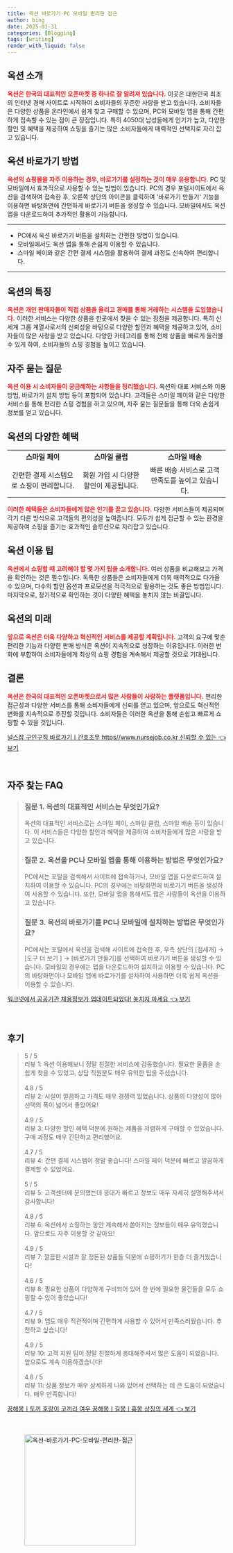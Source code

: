 ```yaml
---
title: 옥션 바로가기 PC 모바일 편리한 접근
author: bing
date: 2025-01-31
categories: [Blogging]
tags: [writing]
render_with_liquid: false
---
```



<h2 id='옥션_소개'>옥션 소개</h2>

<p><b><span style="color: #ee2323;">옥션은 한국의 대표적인 오픈마켓 중 하나로 잘 알려져 있습니다.</span></b> 이곳은 대한민국 최초의 인터넷 경매 사이트로 시작하여 소비자들의 꾸준한 사랑을 받고 있습니다. 소비자들은 다양한 상품을 온라인에서 쉽게 찾고 구매할 수 있으며, PC와 모바일 앱을 통해 간편하게 접속할 수 있는 점이 큰 장점입니다. 특히 4050대 남성들에게 인기가 높고, 다양한 할인 및 혜택을 제공하여 쇼핑을 즐기는 많은 소비자들에게 매력적인 선택지로 자리 잡고 있습니다.</p>

<h2 id='옥션_바로가기_방법'>옥션 바로가기 방법</h2>

<p><b><span style="color: #ee2323;">옥션의 쇼핑몰을 자주 이용하는 경우, 바로가기를 설정하는 것이 매우 유용합니다.</span></b> PC 및 모바일에서 효과적으로 사용할 수 있는 방법이 있습니다. PC의 경우 포털사이트에서 옥션을 검색하여 접속한 후, 오른쪽 상단의 아이콘을 클릭하여 '바로가기 만들기' 기능을 이용하면 바탕화면에 간편하게 바로가기 버튼을 생성할 수 있습니다. 모바일에서도 옥션 앱을 다운로드하여 추가적인 활용이 가능합니다.</p>

<hr />

<ul>
    <li>PC에서 옥션 바로가기 버튼을 설치하는 간편한 방법이 있습니다.</li>
    <li>모바일에서도 옥션 앱을 통해 손쉽게 이용할 수 있습니다.</li>
    <li>스마일 페이와 같은 간편 결제 시스템을 활용하여 결제 과정도 신속하여 편리합니다.</li>
</ul>

<hr />

<h2 id='옥션의_특징'>옥션의 특징</h2>

<p><b><span style="color: #ee2323;">옥션은 개인 판매자들이 직접 상품을 올리고 경매를 통해 거래하는 시스템을 도입했습니다.</span></b> 이러한 서비스는 다양한 상품을 한곳에서 찾을 수 있는 장점을 제공합니다. 특히 신세계 그룹 계열사로서의 신뢰성을 바탕으로 다양한 할인과 혜택을 제공하고 있어, 소비자들이 많은 사랑을 받고 있습니다. 다양한 카테고리를 통해 전체 상품을 빠르게 둘러볼 수 있게 하여, 소비자들의 쇼핑 경험을 높이고 있습니다.</p>

<h2 id='자주_묻는_질문'>자주 묻는 질문</h2>

<p><b><span style="color: #ee2323;">옥션 이용 시 소비자들이 궁금해하는 사항들을 정리했습니다.</span></b> 옥션의 대표 서비스와 이용 방법, 바로가기 설치 방법 등이 포함되어 있습니다. 고객들은 스마일 페이와 같은 다양한 서비스를 통해 편리한 쇼핑 경험을 하고 있으며, 자주 묻는 질문들을 통해 더욱 손쉽게 정보를 얻고 있습니다.</p>

<h2 id='옥션_혜택'>옥션의 다양한 혜택</h2>

<table>
    <tr>
        <td style="text-align: center; height: 17px;"><b>스마일 페이</b></td>
        <td style="text-align: center; height: 17px;"><b>스마일 클럽</b></td>
        <td style="text-align: center; height: 17px;"><b>스마일 배송</b></td>
    </tr>
    <tr>
        <td style="text-align: center; height: 17px;">간편한 결제 시스템으로 쇼핑이 편리합니다.</td>
        <td style="text-align: center; height: 17px;">회원 가입 시 다양한 할인이 제공됩니다.</td>
        <td style="text-align: center; height: 17px;">빠른 배송 서비스로 고객 만족도를 높이고 있습니다.</td>
    </tr>
</table>

<p><b><span style="color: #ee2323;">이러한 혜택들은 소비자들에게 많은 인기를 끌고 있습니다.</span></b> 다양한 서비스들이 제공되며 각기 다른 방식으로 고객들의 편의성을 높여줍니다. 모두가 쉽게 접근할 수 있는 환경을 제공하여 쇼핑을 즐기는 효과적인 솔루션으로 자리잡고 있습니다.</p>

<h2 id='옥션_이용_팁'>옥션 이용 팁</h2>

<p><b><span style="color: #ee2323;">옥션에서 쇼핑할 때 고려해야 할 몇 가지 팁을 소개합니다.</span></b> 여러 상품을 비교해보고 가격을 확인하는 것은 필수입니다. 독특한 상품들은 소비자들에게 더욱 매력적으로 다가올 수 있으며, 다수의 할인 옵션과 프로모션을 적극적으로 활용하는 것도 좋은 방법입니다. 마지막으로, 정기적으로 확인하는 것이 다양한 혜택을 놓치지 않는 비결입니다.</p>

<h2 id='옥션_미래'>옥션의 미래</h2>

<p><b><span style="color: #ee2323;">앞으로 옥션은 더욱 다양하고 혁신적인 서비스를 제공할 계획입니다.</span></b> 고객의 요구에 맞춘 편리한 기능과 다양한 판매 방식은 옥션이 지속적으로 성장하는 이유입니다. 이러한 변화에 부합하여 소비자들에게 최상의 쇼핑 경험을 계속해서 제공할 것으로 기대됩니다.</p>

<h2 id='결론'>결론</h2>

<p><b><span style="color: #ee2323;">옥션은 한국의 대표적인 오픈마켓으로서 많은 사람들이 사랑하는 플랫폼입니다.</span></b> 편리한 접근성과 다양한 서비스를 통해 소비자들에게 신뢰를 얻고 있으며, 앞으로도 혁신적인 변화를 지속적으로 추진할 것입니다. 소비자들은 이러한 옥션을 통해 손쉽고 빠르게 쇼핑할 수 있을 것입니다.</p>


<p><a class="click-button" title="널스잡 구인구직 바로가기ㅣ간호조무 https//www.nursejob.co.kr 신뢰할 수 있는" href="https://aptwhite.github.io/posts/%EB%84%90%EC%8A%A4%EC%9E%A1-%EA%B5%AC%EC%9D%B8%EA%B5%AC%EC%A7%81-%EB%B0%94%EB%A1%9C%EA%B0%80%EA%B8%B0%E3%85%A3%EA%B0%84%ED%98%B8%EC%A1%B0%EB%AC%B4-httpswww.nursejob.co.kr-%EC%8B%A0%EB%A2%B0%ED%95%A0-%EC%88%98-%EC%9E%88%EB%8A%94/" rel="dofollow">널스잡 구인구직 바로가기ㅣ간호조무 https//www.nursejob.co.kr 신뢰할 수 있는 👈 보기</a></p><br>
<h2 id='자주_찾는_FAQ'>자주 찾는 FAQ</h2>
<div itemscope="" itemtype="https://schema.org/FAQPage"> 
<blockquote> 
<div itemscope="" itemprop="mainEntity" itemtype="https://schema.org/Question"> 
<h3 itemprop="name">질문 1. 옥션의 대표적인 서비스는 무엇인가요?</h3> 
<div itemscope="" itemprop="acceptedAnswer" itemtype="https://schema.org/Answer"> 
<span itemprop="text"> 
<p>옥션의 대표적인 서비스로는 스마일 페이, 스마일 클럽, 스마일 배송 등이 있습니다. 이 서비스들은 다양한 할인과 혜택을 제공하여 소비자들에게 많은 사랑을 받고 있습니다.</p> 
</span> 
</div> 
</div> 
<div itemscope="" itemprop="mainEntity" itemtype="https://schema.org/Question"> 
<h3 itemprop="name">질문 2. 옥션을 PC나 모바일 앱을 통해 이용하는 방법은 무엇인가요?</h3> 
<div itemscope="" itemprop="acceptedAnswer" itemtype="https://schema.org/Answer"> 
<span itemprop="text"> 
<p>PC에서는 포탈을 검색해서 사이트에 접속하거나, 모바일 앱을 다운로드하여 설치하여 이용할 수 있습니다. PC의 경우에는 바탕화면에 바로가기 버튼을 생성하여 사용할 수 있습니다. 또한, 모바일 앱을 통해서도 많은 사람들이 옥션을 이용하고 있습니다.</p> 
</span> 
</div> 
</div> 
<div itemscope="" itemprop="mainEntity" itemtype="https://schema.org/Question"> 
<h3 itemprop="name">질문 3. 옥션의 바로가기를 PC나 모바일에 설치하는 방법은 무엇인가요?</h3> 
<div itemscope="" itemprop="acceptedAnswer" itemtype="https://schema.org/Answer"> 
<span itemprop="text"> 
<p>PC에서는 포탈에서 옥션을 검색해 사이트에 접속한 후, 우측 상단의 [점세개] → [도구 더 보기 ] → [바로가기 만들기]를 선택하여 바로가기 버튼을 생성할 수 있습니다. 모바일의 경우에는 앱을 다운로드하여 설치하고 이용할 수 있습니다. PC의 바탕화면이나 모바일 앱에 바로가기를 설치하여 사용하면 더욱 쉽게 옥션을 이용할 수 있습니다.</p> 
</span> 
</div> 
</div> 
</blockquote> 
</div>
<p><a class="click-button" title="워크넷에서 공공기관 채용정보가 업데이트되었다! 놓치지 마세요" href="https://aptwhite.github.io/posts/%EC%9B%8C%ED%81%AC%EB%84%B7%EC%97%90%EC%84%9C-%EA%B3%B5%EA%B3%B5%EA%B8%B0%EA%B4%80-%EC%B1%84%EC%9A%A9%EC%A0%95%EB%B3%B4%EA%B0%80-%EC%97%85%EB%8D%B0%EC%9D%B4%ED%8A%B8%EB%90%98%EC%97%88%EB%8B%A4!-%EB%86%93%EC%B9%98%EC%A7%80-%EB%A7%88%EC%84%B8%EC%9A%94/" rel="dofollow">워크넷에서 공공기관 채용정보가 업데이트되었다! 놓치지 마세요 👈 보기</a></p><br>
<h2 id='후기'>후기</h2>
<div itemscope itemtype="https://schema.org/Product">
  <blockquote>
  <div itemprop="review" itemscope itemtype="https://schema.org/Review">
      <div itemprop="reviewRating" itemscope itemtype="https://schema.org/Rating"> <span itemprop="ratingValue">5</span> / <span itemprop="bestRating">5</span> </div>
      <span itemprop="reviewBody">리뷰 1: 옥션 이용해보니 정말 친절한 서비스에 감동했습니다. 필요한 물품을 손쉽게 찾을 수 있었고, 상담 직원분도 매우 유익한 팁을 주셨습니다.</span>
  </div>
  <br>
  <div itemprop="review" itemscope itemtype="https://schema.org/Review">
      <div itemprop="reviewRating" itemscope itemtype="https://schema.org/Rating"> <span itemprop="ratingValue">4.8</span> / <span itemprop="bestRating">5</span> </div>
      <span itemprop="reviewBody">리뷰 2: 시설이 깔끔하고 가격도 매우 경쟁력 있었습니다. 상품의 다양성이 많아 선택의 폭이 넓어서 좋았어요!</span>
  </div>
  <br>
  <div itemprop="review" itemscope itemtype="https://schema.org/Review">
      <div itemprop="reviewRating" itemscope itemtype="https://schema.org/Rating"> <span itemprop="ratingValue">4.9</span> / <span itemprop="bestRating">5</span> </div>
      <span itemprop="reviewBody">리뷰 3: 다양한 할인 혜택 덕분에 원하는 제품을 저렴하게 구매할 수 있었습니다. 구매 과정도 매우 간단하고 편리했어요.</span>
  </div>
  <br>
  <div itemprop="review" itemscope itemtype="https://schema.org/Review">
      <div itemprop="reviewRating" itemscope itemtype="https://schema.org/Rating"> <span itemprop="ratingValue">4.7</span> / <span itemprop="bestRating">5</span> </div>
      <span itemprop="reviewBody">리뷰 4: 간편 결제 시스템이 정말 좋습니다! 스마일 페이 덕분에 빠르고 깔끔하게 결제할 수 있었어요.</span>
  </div>
  <br>
  <div itemprop="review" itemscope itemtype="https://schema.org/Review">
      <div itemprop="reviewRating" itemscope itemtype="https://schema.org/Rating"> <span itemprop="ratingValue">5</span> / <span itemprop="bestRating">5</span> </div>
      <span itemprop="reviewBody">리뷰 5: 고객센터에 문의했는데 응대가 빠르고 정보도 매우 자세히 설명해주셔서 감사합니다!</span>
  </div>
  <br>
  <div itemprop="review" itemscope itemtype="https://schema.org/Review">
      <div itemprop="reviewRating" itemscope itemtype="https://schema.org/Rating"> <span itemprop="ratingValue">4.8</span> / <span itemprop="bestRating">5</span> </div>
      <span itemprop="reviewBody">리뷰 6: 옥션에서 쇼핑하는 동안 계속해서 쏟아지는 정보들이 매우 유익했습니다. 앞으로도 자주 이용할 것 같아요!</span>
  </div>
  <br>
  <div itemprop="review" itemscope itemtype="https://schema.org/Review">
      <div itemprop="reviewRating" itemscope itemtype="https://schema.org/Rating"> <span itemprop="ratingValue">4.9</span> / <span itemprop="bestRating">5</span> </div>
      <span itemprop="reviewBody">리뷰 7: 깔끔한 시설과 잘 정돈된 상품들 덕분에 쇼핑하기가 한층 더 즐거웠습니다!</span>
  </div>
  <br>
  <div itemprop="review" itemscope itemtype="https://schema.org/Review">
      <div itemprop="reviewRating" itemscope itemtype="https://schema.org/Rating"> <span itemprop="ratingValue">4.6</span> / <span itemprop="bestRating">5</span> </div>
      <span itemprop="reviewBody">리뷰 8: 필요한 상품이 다양하게 구비되어 있어 한 번에 필요한 물건들을 모두 쇼핑할 수 있어 좋았습니다!</span>
  </div>
  <br>
  <div itemprop="review" itemscope itemtype="https://schema.org/Review">
      <div itemprop="reviewRating" itemscope itemtype="https://schema.org/Rating"> <span itemprop="ratingValue">4.7</span> / <span itemprop="bestRating">5</span> </div>
      <span itemprop="reviewBody">리뷰 9: 앱도 매우 직관적이며 간편하게 사용할 수 있어서 만족스러웠습니다. 추천하고 싶습니다!</span>
  </div>
  <br>
  <div itemprop="review" itemscope itemtype="https://schema.org/Review">
      <div itemprop="reviewRating" itemscope itemtype="https://schema.org/Rating"> <span itemprop="ratingValue">4.9</span> / <span itemprop="bestRating">5</span> </div>
      <span itemprop="reviewBody">리뷰 10: 고객 지원 팀이 정말 친절하게 응대해주셔서 많은 도움이 되었습니다. 앞으로도 계속 이용하겠습니다!</span>
  </div>
  <br>
  <div itemprop="review" itemscope itemtype="https://schema.org/Review">
      <div itemprop="reviewRating" itemscope itemtype="https://schema.org/Rating"> <span itemprop="ratingValue">4.8</span> / <span itemprop="bestRating">5</span> </div>
      <span itemprop="reviewBody">리뷰 11: 상품 정보가 매우 상세하게 나와 있어서 선택하는 데 큰 도움이 되었습니다. 매우 만족합니다!</span>
  </div>
  </blockquote>
</div>
<p><a class="click-button" title="꿈해몽ㅣ토끼 호랑이 코끼리 여우 꿈해몽ㅣ길몽ㅣ흉몽 상징의 세계" href="https://aptwhite.github.io/posts/%EA%BF%88%ED%95%B4%EB%AA%BD%E3%85%A3%ED%86%A0%EB%81%BC-%ED%98%B8%EB%9E%91%EC%9D%B4-%EC%BD%94%EB%81%BC%EB%A6%AC-%EC%97%AC%EC%9A%B0-%EA%BF%88%ED%95%B4%EB%AA%BD%E3%85%A3%EA%B8%B8%EB%AA%BD%E3%85%A3%ED%9D%89%EB%AA%BD-%EC%83%81%EC%A7%95%EC%9D%98-%EC%84%B8%EA%B3%84/" rel="dofollow">꿈해몽ㅣ토끼 호랑이 코끼리 여우 꿈해몽ㅣ길몽ㅣ흉몽 상징의 세계 👈 보기</a></p><br>
<figure class="image"><img src="https://aptwhite.github.io/assets/img/thumbnail/옥션-바로가기-PC-모바일-편리한-접근.webp" alt="옥션-바로가기-PC-모바일-편리한-접근" width="256" height="256"></figure>